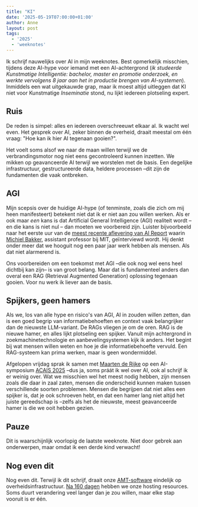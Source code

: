 ```yaml
---
title: "KI"
date: '2025-05-19T07:00:00+01:00'
author: Anne
layout: post
tags:
  - '2025'
  - 'weeknotes'
---
```


Ik schrijf nauwelijks over AI in mijn weeknotes. Best opmerkelijk misschien, tijdens deze AI-hype voor iemand met een
AI-achtergrond (_ik studeerde Kunstmatige Intelligentie: bachelor, master en promotie onderzoek, en werkte vervolgens 8
jaar aan het in productie brengen van AI-systemen_). Inmiddels een wat uitgekauwde grap, maar ik moest altijd uitleggen
dat KI niet voor Kunstmatige _Inseminatie_ stond, nu lijkt iedereen plotseling expert.

## Ruis

De reden is simpel: alles en iedereen overschreeuwt elkaar al. Ik wacht wel even. Het gesprek over AI, zeker binnen de
overheid, draait meestal om één vraag: "Hoe kan ik hier AI tegenaan gooien?".

Het voelt soms alsof we naar de maan willen terwijl we de verbrandingsmotor nog niet eens gecontroleerd kunnen inzetten.
We mikken op geavanceerde AI terwijl we worstelen met de basis. Een degelijke infrastructuur, gestructureerde data,
heldere processen –dit zijn de fundamenten die vaak ontbreken.

## AGI

Mijn scepsis over de huidige AI-hype (of tenminste, zoals die zich om mij heen manifesteert) betekent niet dat ik er
niet aan zou willen werken. Als er ook maar _een_ kans is dat Artificial General Intelligence (AGI) realiteit wordt – en
die kans is niet nul – dan moeten we voorbereid zijn. Luister bijvoorbeeld naar het eerste uur van
de [meest recente aflevering van AI Report](https://www.aireport.email/p/de-toekomst-van-onderwijs-als-ai)
waarin [Michiel Bakker](https://miba.dev/), assistant professor bij MIT, geïnterviewd wordt. Hij denkt onder meer dat we hooguit nog 
een paar jaar werk hebben als mensen. Als dat niet alarmerend is.

Ons voorbereiden om een toekomst met AGI –die ook nog wel eens heel dichtbij kan zijn– is van groot belang. Maar dat is
fundamenteel anders dan overal een RAG (Retrieval Augmented Generation) oplossing tegenaan gooien. Voor nu werk ik
liever aan de basis.

## Spijkers, geen hamers

Als we, los van alle hype en risico's van AGI, AI in zouden willen zetten, dan is een goed begrip van
informatiebehoeften en context vaak belangrijker dan de nieuwste LLM-variant. De RAGs vliegen je om de oren. RAG is de
nieuwe hamer, en alles lijkt plotseling een spijker. Vanuit mijn achtergrond in zoekmachinetechnologie en
aanbevelingsystemen kijk ik anders. Het begint bij wat mensen willen weten en hoe je die informatiebehoefte vervuld. Een
RAG-systeem kan prima werken, maar is geen wondermiddel.

Afgelopen vrijdag sprak ik samen met [Maarten de Rijke](https://staff.fnwi.uva.nl/m.derijke/) op een
AI-symposium [ACAIS 2025](https://acais.svcognac.nl/pages/years/2025/) –dus ja, soms práát ik wel over AI, ook al
schrijf ik er weinig over. Wat we misschien wel het meest nodig hebben, zijn mensen zoals die daar in zaal zaten, mensen
die onderscheid kunnen maken tussen verschillende soorten problemen. Mensen die begrijpen dat niet alles een spijker is,
dat je ook schroeven hebt, en dat een hamer lang niet altijd het juiste gereedschap is –zelfs als het de nieuwste, meest
geavanceerde hamer is die we ooit hebben gezien.

## Pauze

Dit is waarschijnlijk voorlopig de laatste weeknote. Niet door gebrek aan onderwerpen, maar omdat ik een derde kind
verwacht!

## Nog even dit

Nog even dit. Terwijl ik dit schrijf, draait onze [AMT-software](https://github.com/MinBZK/amt) eindelijk op
overheidsinfrastructuur.
[Na 160 dagen](/2025/03/07/hosting-in-slow-motion.html) hebben we onze hosting resources. Soms duurt verandering veel
langer dan je zou willen, maar elke stap vooruit is er één.
